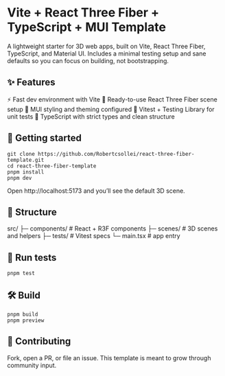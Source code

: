 # Vite + React Three Fiber + TypeScript + MUI Template

A lightweight starter for 3D web apps, built on Vite, React Three Fiber, TypeScript, and Material UI.
Includes a minimal testing setup and sane defaults so you can focus on building, not bootstrapping.

## ✨ Features
⚡️ Fast dev environment with Vite
🧩 Ready-to-use React Three Fiber scene setup
💎 MUI styling and theming configured
🔧 Vitest + Testing Library for unit tests
🧱 TypeScript with strict types and clean structure

## 🚀 Getting started
```
git clone https://github.com/Robertcsollei/react-three-fiber-template.git
cd react-three-fiber-template
pnpm install
pnpm dev
```

Open http://localhost:5173
 and you’ll see the default 3D scene.

## 🧠 Structure
src/
 ├─ components/   # React + R3F components
 ├─ scenes/       # 3D scenes and helpers
 ├─ tests/        # Vitest specs
 └─ main.tsx      # app entry

## 🧪 Run tests
```
pnpm test
```

## 🛠 Build
```
pnpm build
pnpm preview
```

## 🤝 Contributing

Fork, open a PR, or file an issue. This template is meant to grow through community input.